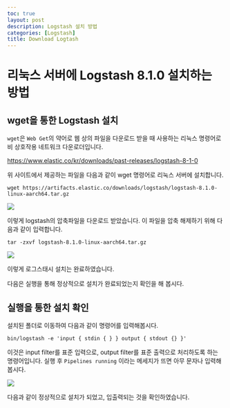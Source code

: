 ```yaml
---
toc: true
layout: post
description: Logstash 설치 방법
categories: [Logstash]
title: Download Logtash
---
```


# 리눅스 서버에 Logstash 8.1.0 설치하는 방법

## wget을 통한 Logstash 설치
`wget`은 `Web Get`의 약어로 웹 상의 파일을 다운로드 받을 때 사용하는 리눅스 명령어로 비 상호작용 네트워크 다운로더입니다.

https://www.elastic.co/kr/downloads/past-releases/logstash-8-1-0

위 사이트에서 제공하는 파일을 다음과 같이 wget 명령어로 리눅스 서버에 설치합니다.

```shell
wget https://artifacts.elastic.co/downloads/logstash/logstash-8.1.0-linux-aarch64.tar.gz
```

![]({{site.baseurl}}/images/2022-05-11-install-logstash/logstash1.png)

이렇게 logstash의 압축파일을 다운로드 받았습니다. 이 파일을 압축 해제하기 위해 다음과 같이 입력합니다.

```shell
tar -zxvf logstash-8.1.0-linux-aarch64.tar.gz
```

![]({{site.baseurl}}/images/2022-05-11-install-logstash/logstash2.png)

이렇게 로그스태시 설치는 완료하였습니다.

다음은 실행을 통해 정상적으로 설치가 완료되었는지 확인을 해 봅시다.

## 실행을 통한 설치 확인

설치된 폴더로 이동하여 다음과 같이 명령어를 입력해봅시다.

```shell
bin/logstash -e 'input { stdin { } } output { stdout {} }'
```

이것은 input filter를 표준 입력으로, output filter를 표준 출력으로 처리하도록 하는 명령어입니다.
실행 후 `Pipelines running` 이라는 메세지가 뜨면 아무 문자나 입력해봅시다.

![]({{site.baseurl}}/images/2022-05-11-install-logstash/logstash3.png)

다음과 같이 정상적으로 설치가 되었고, 입출력되는 것을 확인하였습니다.